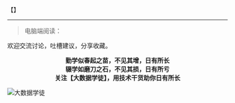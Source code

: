 【】

---

> 电脑端阅读：


欢迎交流讨论，吐槽建议，分享收藏。


<center><b>勤学似春起之苗，不见其增，日有所长</b></center>
<center><b>辍学如磨刀之石，不见其损，日有所亏</b></center>
<center><b>关注【大数据学徒】，用技术干货助你日有所长</b></center>


![大数据学徒](https://tva1.sinaimg.cn/large/006y8mN6ly1g8jirp5r3pj305k05kq35.jpg)
